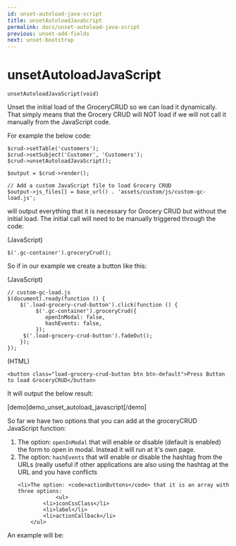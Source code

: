 ```yaml
---
id: unset-autoload-java-script
title: unsetAutoloadJavaScript
permalink: docs/unset-autoload-java-script
previous: unset-add-fields
next: unset-bootstrap
---
```


# unsetAutoloadJavaScript


<pre><code class="language-php">unsetAutoloadJavaScript(void)</code></pre>
Unset the initial load of the GroceryCRUD so we can load it dynamically. That simply means that the Grocery CRUD will NOT load if we will not call it manually from the JavaScript code.

For example the below code:

<pre><code class="language-php">$crud->setTable('customers');
$crud->setSubject('Customer', 'Customers');
$crud->unsetAutoloadJavaScript();

$output = $crud->render();

// Add a custom JavaScript file to load Grocery CRUD
$output->js_files[] = base_url() . 'assets/custom/js/custom-gc-load.js'; 
</code></pre>

will output everything that it is necessary for Grocery CRUD but without the initial load. The initial call will need to be manually triggered through the code:

(JavaScript)
<pre><code class="javascript">$('.gc-container').groceryCrud();</code></pre>

So if in our example we create a button like this:

(JavaScript)
<pre><code class="javascript">// custom-gc-load.js
$(document).ready(function () {
    $('.load-grocery-crud-button').click(function () {
         $('.gc-container').groceryCrud({
            openInModal: false,
            hashEvents: false,
         });
	 $('.load-grocery-crud-button').fadeOut();
    });
});</code></pre>

(HTML)
<pre><code class="html">&lt;button class="load-grocery-crud-button btn btn-default"&gt;Press Button to load GroceryCRUD&lt;/button&gt;</code></pre>


It will output the below result:

[demo]demo_unset_autoload_javascript[/demo]

So far we have two options that you can add at the groceryCRUD JavaScript function:
<ol>
	<li>The option: <code>openInModal</code> that will enable or disable (default is enabled) the form to open in modal. Instead it will run at it's own page.</li>
	<li>The option: <code>hashEvents</code> that will enable or disable the hashtag from the URLs (really useful if other applications are also using the hashtag at the URL and you have conflicts</li>

	<li>The option: <code>actionButtons</code> that it is an array with three options: 
              	<ul>
			<li>iconCssClass</li>
			<li>label</li>
			<li>actionCallback</li>
		</ul>
   </li>
</ol> 

An example will be:

<script src="https://gist.github.com/scoumbourdis/3e0f8d775452e1a96c9fd4f23291a16e.js"></script>




